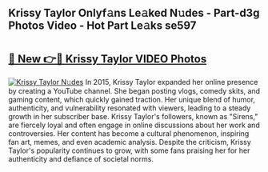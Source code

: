 ## Krissy Taylor Onlyf𝚊ns Le𝚊ked N𝚞des - Part-d3g Photos Video - Hot Part Le𝚊ks se597

# <h2><a href="http://ac29813.deff.icu/?id=Krissy+Taylor">🔗 New 👉🔴 Krissy Taylor VIDEO Photos</a></h2>

[![Krissy Taylor N𝚞des](https://i.imgur.com/rIISA9y.gif)](http://ac29813.deff.icu/?id=Krissy+Taylor)
In 2015, Krissy Taylor expanded her online presence by creating a YouTube channel. She began posting vlogs, comedy skits, and gaming content, which quickly gained traction. Her unique blend of humor, authenticity, and vulnerability resonated with viewers, leading to a steady growth in her subscriber base. Krissy Taylor's followers, known as "Sirens," are fiercely loyal and often engage in online discussions about her work and controversies. Her content has become a cultural phenomenon, inspiring fan art, memes, and even academic analysis. Despite the criticism, Krissy Taylor's popularity continues to grow, with some fans praising her for her authenticity and defiance of societal norms.
